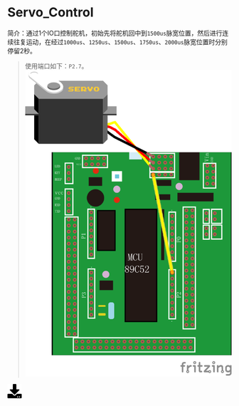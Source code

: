 # Servo_Control
简介：通过1个IO口控制舵机，初始先将舵机回中到`1500us`脉宽位置，然后进行连续往复运动，在经过`1000us`、`1250us`、`1500us`、`1750us`、`2000us`脉宽位置时分别停留2秒。  
>使用端口如下：`P2.7`。  
![wiring](51demo_8.png)

[![下载](../download_logo.png)](https://github.com/daishitong/51demo/releases/download/download/08_Servo_Control.zip)  
